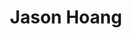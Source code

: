 ---
templateKey: member
title: Jason Hoang
andrewID: jvhoang
portfolio: |-
  - I built out parts of a website and email templates for a startup with html/css/js
  - I created different arcade games in Java (Tetris, Galaga)
  - I have done work for a crypto wallet company at CMU called BoLT
  - I have done various individual hardware projects
name: Jason Hoang
role: Software Developer
description: I am a freshman studying Electrical and Computer Engineering at CMU. I grew up in the Bay Area and have lived there my entire life. Uh......... in my free time I like to explore Pittsburgh, play video games, and build stuff. 
photo: /img/btg_logo.png
resume: /img/jvhoang.pdf
year: 2025
degree: BS
major: ECE
linkedIn: https://www.linkedin.com/in/jason-hoang-382276227/
---